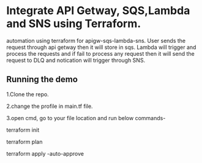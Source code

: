 # Integrate API Getway, SQS,Lambda and SNS using Terraform.

automation using terraform for apigw-sqs-lambda-sns.
User sends the request through api getway then it will store in sqs. Lambda will trigger and process the requests and if fail to process any request 
then it will send the request to DLQ and notication will trigger through SNS.

## Running the demo
1.Clone the repo.

2.change the profile in main.tf file.

3.open cmd, go to your file location and run below commands-

terraform init

terraform plan

terraform apply -auto-approve

